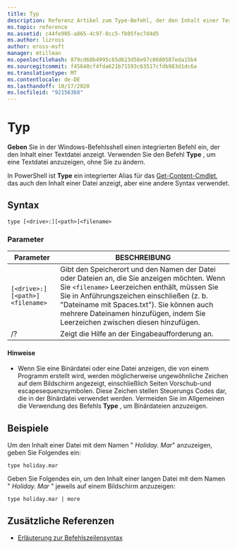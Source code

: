 ```yaml
---
title: Typ
description: Referenz Artikel zum Type-Befehl, der den Inhalt einer Textdatei anzeigt.
ms.topic: reference
ms.assetid: c44fe905-a865-4c97-8cc5-fb95fec7d4d5
ms.author: lizross
author: eross-msft
manager: mtillman
ms.openlocfilehash: 879cd68b4995c65d623d56e97c0680587eda15b4
ms.sourcegitcommit: f45640cf4fda621b71593c63517cfdb983d1dc6a
ms.translationtype: MT
ms.contentlocale: de-DE
ms.lasthandoff: 10/17/2020
ms.locfileid: "92156368"
---
```

# <a name="type"></a>Typ

**Geben** Sie in der Windows-Befehlsshell einen integrierten Befehl ein, der den Inhalt einer Textdatei anzeigt. Verwenden Sie den Befehl **Type** , um eine Textdatei anzuzeigen, ohne Sie zu ändern.

In PowerShell ist **Type** ein integrierter Alias für das [Get-Content-Cmdlet](/powershell/module/microsoft.powershell.management/get-content), das auch den Inhalt einer Datei anzeigt, aber eine andere Syntax verwendet.

## <a name="syntax"></a>Syntax

```
type [<drive>:][<path>]<filename>
```

### <a name="parameters"></a>Parameter

| Parameter | BESCHREIBUNG |
|--|--|
| `[<drive>:][<path>]<filename>` | Gibt den Speicherort und den Namen der Datei oder Dateien an, die Sie anzeigen möchten. Wenn Sie `<filename>` Leerzeichen enthält, müssen Sie Sie in Anführungszeichen einschließen (z. b. "Dateiname mit Spaces.txt"). Sie können auch mehrere Dateinamen hinzufügen, indem Sie Leerzeichen zwischen diesen hinzufügen. |
| /? | Zeigt die Hilfe an der Eingabeaufforderung an. |

#### <a name="remarks"></a>Hinweise

- Wenn Sie eine Binärdatei oder eine Datei anzeigen, die von einem Programm erstellt wird, werden möglicherweise ungewöhnliche Zeichen auf dem Bildschirm angezeigt, einschließlich Seiten Vorschub-und escapesequenzsymbolen. Diese Zeichen stellen Steuerungs Codes dar, die in der Binärdatei verwendet werden. Vermeiden Sie im Allgemeinen die Verwendung des Befehls **Type** , um Binärdateien anzuzeigen.

## <a name="examples"></a>Beispiele

Um den Inhalt einer Datei mit dem Namen " *Holiday. Mar*" anzuzeigen, geben Sie Folgendes ein:

```
type holiday.mar
```

Geben Sie Folgendes ein, um den Inhalt einer langen Datei mit dem Namen " *Holiday. Mar* " jeweils auf einem Bildschirm anzuzeigen:

```
type holiday.mar | more
```

## <a name="additional-references"></a>Zusätzliche Referenzen

- [Erläuterung zur Befehlszeilensyntax](command-line-syntax-key.md)
